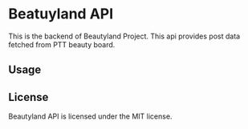 # Beatuyland API

This is the backend of Beautyland Project. This api provides post data fetched from PTT beauty board.

## Usage

## License
Beautyland API is licensed under the MIT license.
